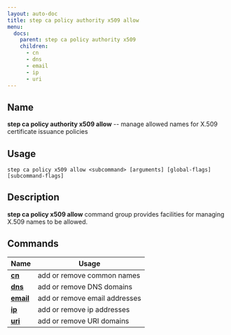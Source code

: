 ```yaml
---
layout: auto-doc
title: step ca policy authority x509 allow
menu:
  docs:
    parent: step ca policy authority x509
    children:
      - cn
      - dns
      - email
      - ip
      - uri
---
```


## Name
**step ca policy authority x509 allow** -- manage allowed names for X.509 certificate issuance policies

## Usage

```raw
step ca policy x509 allow <subcommand> [arguments] [global-flags] [subcommand-flags]
```

## Description

**step ca policy x509 allow** command group provides facilities for managing X.509 names to be allowed.

## Commands


| Name | Usage |
|---|---|
| **[cn](cn/)** | add or remove common names |
| **[dns](dns/)** | add or remove DNS domains |
| **[email](email/)** | add or remove email addresses |
| **[ip](ip/)** | add or remove ip addresses |
| **[uri](uri/)** | add or remove URI domains |

